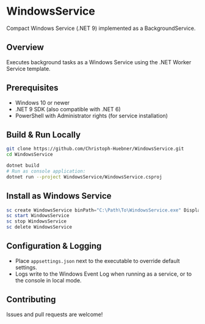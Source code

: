 # WindowsService

Compact Windows Service (.NET 9) implemented as a BackgroundService.

## Overview
Executes background tasks as a Windows Service using the .NET Worker Service template.

## Prerequisites
- Windows 10 or newer
- .NET 9 SDK (also compatible with .NET 6)
- PowerShell with Administrator rights (for service installation)

## Build & Run Locally
```bash
git clone https://github.com/Christoph-Huebner/WindowsService.git
cd WindowsService

dotnet build
# Run as console application:
dotnet run --project WindowsService/WindowsService.csproj
```

## Install as Windows Service
```powershell
sc create WindowsService binPath="C:\Path\To\WindowsService.exe" DisplayName="WindowsService" start=auto
sc start WindowsService
sc stop WindowsService
sc delete WindowsService
```

## Configuration & Logging
- Place `appsettings.json` next to the executable to override default settings.
- Logs write to the Windows Event Log when running as a service, or to the console in local mode.

## Contributing
Issues and pull requests are welcome!
